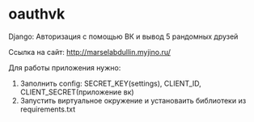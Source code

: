 # oauthvk
Django: Авторизация с помощью ВК и вывод 5 рандомных друзей

Ссылка на сайт: http://marselabdullin.myjino.ru/

Для работы приложения нужно:
  1. Заполнить config: SECRET_KEY(settings), CLIENT_ID, CLIENT_SECRET(приложение вк)
  2. Запустить виртуальное окружение и установаить библиотеки из requirements.txt

